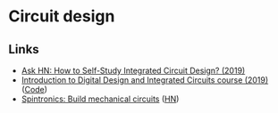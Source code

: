 # Circuit design

## Links

- [Ask HN: How to Self-Study Integrated Circuit Design? (2019)](https://news.ycombinator.com/item?id=19890949)
- [Introduction to Digital Design and Integrated Circuits course (2019)](http://inst.eecs.berkeley.edu/~eecs151/fa19/) ([Code](https://github.com/ry/eecs151))
- [Spintronics: Build mechanical circuits](https://www.kickstarter.com/projects/upperstory/spintronics-build-mechanical-circuits) ([HN](https://news.ycombinator.com/item?id=27222457))
